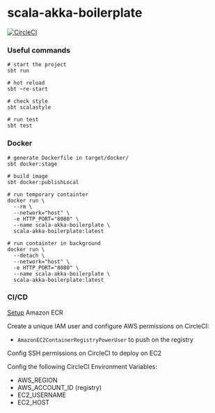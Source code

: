 # scala-akka-boilerplate

[![CircleCI][circleci-image]][circleci-url]

[circleci-image]: https://circleci.com/gh/brightwindanalysis/scala-akka-boilerplate.svg?style=svg
[circleci-url]: https://circleci.com/gh/brightwindanalysis/scala-akka-boilerplate

### Useful commands
```
# start the project
sbt run

# hot reload
sbt ~re-start

# check style
sbt scalastyle

# run test
sbt test
```

### Docker
```
# generate Dockerfile in target/docker/
sbt docker:stage

# build image
sbt docker:publishLocal

# run temporary containter
docker run \
  --rm \
  --network="host" \
  -e HTTP_PORT="8080" \
  --name scala-akka-boilerplate \
  scala-akka-boilerplate:latest

# run containter in background
docker run \
  --detach \
  --network="host" \
  -e HTTP_PORT="8080" \
  --name scala-akka-boilerplate \
  scala-akka-boilerplate:latest
```

### CI/CD

[Setup](http://docs.aws.amazon.com/AmazonECR/latest/userguide/ECR_GetStarted.html) Amazon ECR

Create a unique IAM user and configure AWS permissions on CircleCI:
* `AmazonEC2ContainerRegistryPowerUser` to push on the registry

Config SSH permissions on CircleCI to deploy on EC2

Config the following CircleCI Environment Variables:
* AWS_REGION
* AWS_ACCOUNT_ID (registry)
* EC2_USERNAME
* EC2_HOST
